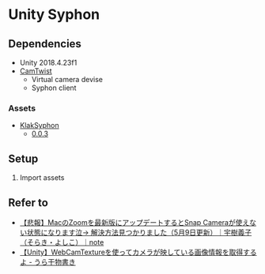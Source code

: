 # Unity Syphon

## Dependencies

- Unity 2018.4.23f1
- [CamTwist](http://camtwiststudio.com/)
  - Virtual camera devise
  - Syphon client

### Assets

- [KlakSyphon](https://github.com/keijiro/KlakSyphon)
  - [0.0.3](https://github.com/keijiro/KlakSyphon/releases/tag/v0.0.3)

## Setup

1. Import assets

## Refer to

- [【悲報】MacのZoomを最新版にアップデートするとSnap Cameraが使えない状態になります泣→ 解決方法見つかりました（5月9日更新）｜宇樹義子（そらき・よしこ）｜note](https://note.com/decinormal/n/n5d551b907620)
- [【Unity】WebCamTextureを使ってカメラが映している画像情報を取得するよ - うら干物書き](https://www.urablog.xyz/entry/2017/07/06/225444)
